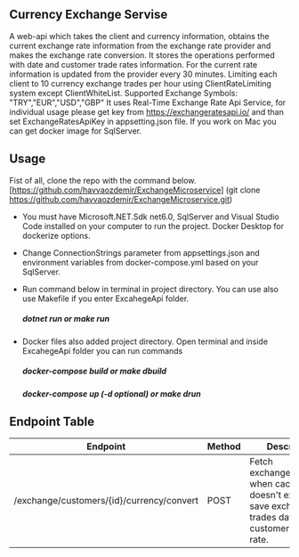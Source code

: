 ## Currency Exchange Servise

A web-api which takes the client and currency information, obtains the current exchange rate information from the exchange rate provider and makes the exchange rate conversion. It stores the operations performed with date and customer trade rates information.
For the current rate information is updated from the provider every 30 minutes.
Limiting each client to 10 currency exchange trades per hour using ClientRateLimiting system except ClientWhiteList.
Supported Exchange Symbols: "TRY","EUR","USD","GBP"
It uses Real-Time Exchange Rate Api Service, for individual usage please get key from https://exchangeratesapi.io/ and than set ExchangeRatesApiKey in appsetting.json file.
If you work on Mac you can get docker image for SqlServer.

## Usage

Fist of all, clone the repo with the command below. 
[https://github.com/havvaozdemir/ExchangeMicroservice]
(git clone https://github.com/havvaozdemir/ExchangeMicroservice.git)


* You must have Microsoft.NET.Sdk net6.0, SqlServer and Visual Studio Code installed on your computer to run the project. Docker Desktop for dockerize options.
* Change ConnectionStrings parameter from appsettings.json and environment variables from docker-compose.yml based on your SqlServer.
* Run command below in terminal in project directory. You can use also use Makefile if you enter ExcahegeApi folder.

    ##### dotnet run or make run
* Docker files also added project directory. Open terminal and inside ExcahegeApi folder you can run commands
    ##### docker-compose build  or make dbuild
    ##### docker-compose up (-d optional) or make drun

## Endpoint Table

| Endpoint | Method | Description |
| ---------|--------|-------------|
|   /exchange/customers/{id}/currency/convert   |  POST   | Fetch exchangeratesapi.io when cache doesn't exists and save exchange rate trades data for customer, response rate.
